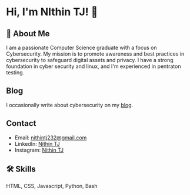 
# Hi, I'm NIthin TJ! 👋


## 🚀 About Me
I am a passionate Computer Science graduate with a focus on Cybersecurity. My mission is to promote awareness and best practices in cybersecurity to safeguard digital assets and privacy. I have a strong foundation in cyber security and linux, and I'm experienced in pentraton testing.
## Blog

I occasionally write about cybersecurity on my [blog](https://medium.com/@nithintj232).

## Contact

- Email: nithintj232@gmail.com
- LinkedIn: [Nithin TJ](https://www.linkedin.com/in/nithin-tj/)
- Instagram: [Nithin TJ](https://www.instagram.com/nithin.tj/)
## 🛠 Skills
 HTML, CSS, Javascript, Python, Bash

